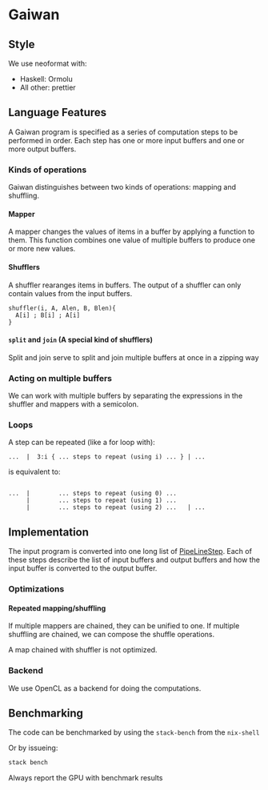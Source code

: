 # Gaiwan

## Style

We use neoformat with:

- Haskell: Ormolu
- All other: prettier

## Language Features

A Gaiwan program is specified as a series of computation steps to be performed
in order. Each step has one or more input buffers and one or more output
buffers.

### Kinds of operations

Gaiwan distinguishes between two kinds of operations: mapping and shuffling.

#### Mapper

A mapper changes the values of items in a buffer by applying a function to them.
This function combines one value of multiple buffers to produce one or more new
values.

#### Shufflers

A shuffler rearanges items in buffers. The output of a shuffler can only contain
values from the input buffers.

```
shuffler(i, A, Alen, B, Blen){
  A[i] ; B[i] ; A[i]
}
```

#### `split` and `join` (A special kind of shufflers)

Split and join serve to split and join multiple buffers at once in a zipping way

### Acting on multiple buffers

We can work with multiple buffers by separating the expressions in the shuffler
and mappers with a semicolon.

### Loops

A step can be repeated (like a for loop with):

```
...  |  3:i { ... steps to repeat (using i) ... } | ...
```

is equivalent to:

```

...  |        ... steps to repeat (using 0) ...
     |        ... steps to repeat (using 1) ...
     |        ... steps to repeat (using 2) ...   | ...
```

## Implementation

The input program is converted into one long list of
[PipeLineStep](src/Pipelining.hs). Each of these steps describe the list of
input buffers and output buffers and how the input buffer is converted to the
output buffer.

### Optimizations

#### Repeated mapping/shuffling

If multiple mappers are chained, they can be unified to one. If multiple
shuffling are chained, we can compose the shuffle operations.

A map chained with shuffler is not optimized.

### Backend

We use OpenCL as a backend for doing the computations.

## Benchmarking

The code can be benchmarked by using the `stack-bench` from the `nix-shell`

Or by issueing:

```bash
stack bench
```

Always report the GPU with benchmark results
